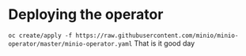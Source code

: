 # Deploying the operator
``` oc create/apply -f https://raw.githubusercontent.com/minio/minio-operator/master/minio-operator.yaml ```
That is it good day
